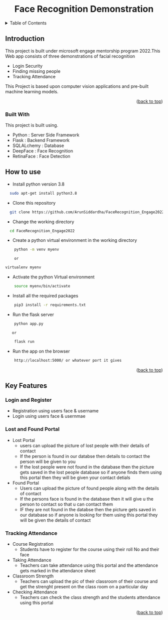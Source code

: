 <div id="top"></div>



<!-- PROJECT LOGO -->
<br />
<div align="center">
 
  <h1 align="center">Face Recognition Demonstration</h1>

</div>



<!-- TABLE OF CONTENTS -->
<details>
  <summary>Table of Contents</summary>
  <ol>
    <li>
      <a href="#introduction">Introduction</a>
      <ul>
        <li><a href="#built-with">Built With</a></li>
      </ul>
    </li>
    <li>
      <a href="#how-to-use">How to Use</a>
    </li>
    <li>
      <a href="#key-features">Key Features</a>
      <ul>
        <li><a href="#login-and-register">Login and Register</a></li>
        <li><a href="#lost-and-found-portal">Lost and Found Portal</a></li>
        <li><a href="#tracking-attendance">Tracking Attendance</a></li>
      </ul>
    </li>
  </ol>
</details>



<!-- ABOUT THE PROJECT -->
## Introduction

This project is built under microsoft engage mentorship program 2022.This Web app consists of three demonstrations of facial recognition
* Login Security
* Finding missing people
* Tracking Attendance

This Project is based upon computer vision applications and pre-built machine learning models.


<p align="right">(<a href="#top">back to top</a>)</p>



### Built With

This project is built using.

- Python : Server Side  Framework
- Flask : Backend Framework
- SQLALchemy : Database
- DeepFace : Face Recognition
- RetinaFace : Face Detection 


<!-- GETTING STARTED -->
## How to use

- Install python version 3.8
```sh
  sudo apt-get install python3.8
  ```

- Clone this repository
```sh
  git clone https://github.com/ArunSiddardha/FaceRecognition_Engage2022.git
  ```
- Change the working directory
```sh
  cd FaceRecognition_Engage2022
  ```
- Create a python virtual environment in the working directory

```sh
    python -m venv myenv
```
        or 
```sh
virtualenv myenv
```

- Activate the python Virtual environment

```sh
    source myenv/bin/activate
```
- Install all the required packages

```sh
    pip3 install -r requirements.txt
```

- Run the flask server
```sh
    python app.py 
```
       or 

```sh
    flask run
```
- Run the app on the browser
```sh
    http://localhost:5000/ or whatever port it gives 
```


<p align="right">(<a href="#top">back to top</a>)</p>


## Key Features

### Login and Register
- Registration using users face & username
- Login using users face & usernmae

### Lost and Found Portal
- Lost Portal
    - users can upload the picture of lost people with their details of contact
    -  If the person is found in our databse then details to contact the person will be given to you
    - If the lost people were not found in the database then the picture gets saved in the lost people database so if anyone finds them using this portal then they will be given your contact detials
- Found Portal
    - Users can upload the picture of found people along with the details of contact
    - If the persons face is found in the database then it will give u the person to contact so that u can contact them
    - IF they are not found in the databse then the picture gets saved in our database so if anyone is looking for them using this portal they will be given the details of contact

### Tracking Attendance
- Course Registration
    - Students have to register for the course using their roll No and their face
- Taking Attendance
    - Teachers can take attendance using this portal and the attendance gets marked in the attendance sheet
- Classroom Strength
    - Teachers can upload the pic of their classroom of their course and get the strenght present on the class room on a particular day
- Checking Attendance
    - Teachers can check the class strength and the students attendance using this portal



<p align="right">(<a href="#top">back to top</a>)</p>
